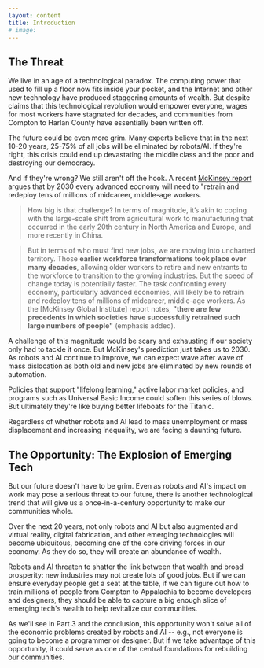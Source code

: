 ```yaml
---
layout: content
title: Introduction
# image:
---
```


## The Threat
We live in an age of a technological paradox. The computing power that used to fill up a floor now fits inside your pocket, and the Internet and other new technology have produced staggering amounts of wealth. But despite claims that this technological revolution would empower everyone, wages for most workers have stagnated for decades, and communities from Compton to Harlan County have essentially been written off. 

The future could be even more grim. Many experts believe that in the next 10-20 years, 25-75% of all jobs will be eliminated by robots/AI. If they're right, this crisis could end up devastating the middle class and the poor and destroying our democracy.

And if they're wrong? We still aren't off the hook.  A recent [McKinsey report]( https://www.mckinsey.com/global-themes/future-of-organizations-and-work/retraining-and-reskilling-workers-in-the-age-of-automation) argues that by 2030 every advanced economy will need to "retrain and redeploy tens of millions of midcareer, middle-age workers.

> How big is that challenge? In terms of magnitude, it’s akin to coping with the large-scale shift from agricultural work to manufacturing that occurred in the early 20th century in North America and Europe, and more recently in China. 

> But in terms of who must find new jobs, we are moving into uncharted territory. Those __earlier workforce transformations took place over many decades__, allowing older workers to retire and new entrants to the workforce to transition to the growing industries. But the speed of change today is potentially faster. The task confronting every economy, particularly advanced economies, will likely be to retrain and redeploy tens of millions of midcareer, middle-age workers. As the \[McKinsey Global Institute\] report notes,  __"there are few precedents in which societies have successfully retrained such large numbers of people"__ (emphasis added). 

A challenge of this magnitude would be scary and exhausting if our society only had to tackle it once. But McKinsey's prediction just takes us to 2030. As robots and AI continue to improve, we can expect wave after wave of mass dislocation as both old and new jobs are eliminated by new rounds of automation.

Policies that support "lifelong learning," active labor market policies, and programs such as Universal Basic Income could soften this series of blows. But ultimately they're like buying better lifeboats for the Titanic.

Regardless of whether robots and AI lead to mass unemployment or mass displacement and increasing inequality, we are facing a daunting future. 
 
<h2 id="opportunity">The Opportunity:  The Explosion of Emerging Tech</h2>

But our future doesn't have to be grim. Even as robots and AI's impact on work may pose a serious threat to our future, there is another technological trend that will give us a once-in-a-century opportunity to make our communities whole.

Over the next 20 years, not only robots and AI but also augmented and virtual reality, digital fabrication, and other emerging technologies will become ubiquitous, becoming one of the core driving forces in our economy. As they do so, they will create an abundance of wealth.

Robots and AI threaten to shatter the link between that wealth and broad prosperity: new industries may not create lots of good jobs.  But if we can ensure everyday people get a seat at the table, if we can figure out how to train millions of people from Compton to Appalachia to become developers and designers, they should be able to capture a big enough slice of emerging tech's wealth to help revitalize our communities.

As we'll see in Part 3 and the conclusion, this opportunity won't solve all of the economic problems created by robots and AI -- e.g., not everyone is going to become a programmer or designer. But if we take advantage of this opportunity, it could serve as one of the central foundations for rebuilding our communities.

